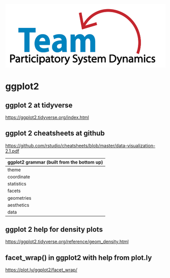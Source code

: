 <img src = "https://github.com/lzim/teampsd/blob/master/resources/logos/team_psd_logo_sm.png"
     height = "200" width = "600">  

# ggplot2

## ggplot 2 at tidyverse
https://ggplot2.tidyverse.org/index.html

## ggplot 2 cheatsheets at github
https://github.com/rstudio/cheatsheets/blob/master/data-visualization-2.1.pdf

ggplot2 grammar (built from the bottom up)  |
--------------------------------------  |
theme     |
coordinate     |
statistics     |
facets    |
geometries     |
aesthetics     |
data |

## ggplot 2 help for density plots 
https://ggplot2.tidyverse.org/reference/geom_density.html

## facet_wrap() in ggplot2 with help from plot.ly
https://plot.ly/ggplot2/facet_wrap/



